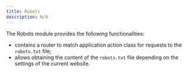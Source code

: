 ```yaml
---
title: Robots
description: N/A
---
```


The Robots module provides the following functionalities:

* contains a router to match application action class for requests to the `robots.txt` file;
* allows obtaining the content of the `robots.txt` file depending on the settings of the current website.
